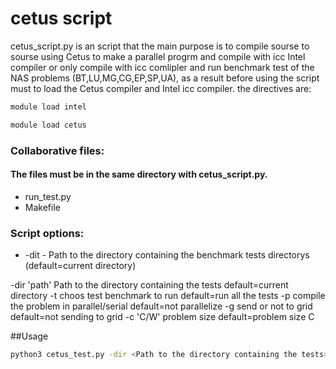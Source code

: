 # cetus script

cetus_script.py is an script that the main purpose is to compile sourse to sourse using Cetus to make a parallel progrm and compile with icc Intel compiler or only compile with icc comlipler and run benchmark test of the NAS problems (BT,LU,MG,CG,EP,SP,UA), 
as a result before using the script must to load the Cetus compiler and Intel icc compiler.
the directives are:
```bash
module load intel

module load cetus
```
### Collaborative files:
#### The files must be in the same directory with cetus_script.py.
* run_test.py
* Makefile

### Script options:
* -dit <path> - 	Path to the directory containing the benchmark tests directorys (default=current directory)
    

-dir 'path'	           	Path to the directory containing the tests   	default=current directory
-t <benchmark test>
    choos	test benchmark to run				default=run all the tests
-p			   	  compile the problem in parallel/serial     	default=not parallelize
-g			   	  send or not to grid     			default=not sending to grid
-c 'C/W' 		   	problem size 					default=problem size C



##Usage
```bash
python3 cetus_test.py -dir <Path to the directory containing the tests> -t <test name to run> -p <turn on cetus complie> -g <send to the grid to run> 
```


